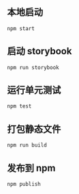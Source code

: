 ## 本地启动

```
npm start
```

## 启动 storybook

```
npm run storybook
```

## 运行单元测试

```
npm test
```

## 打包静态文件

```
npm run build
```

## 发布到 npm

```
npm publish
```
